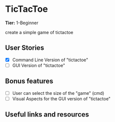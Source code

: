 # TicTacToe

**Tier:** 1-Beginner

create a simple game of tictactoe

## User Stories

-   [x] Command Line Version of "tictactoe"
-   [ ] GUI Version of "tictactoe"

## Bonus features

-   [ ] User can select the size of the "game" (cmd)
-   [ ] Visual Aspects for the GUI version of "tictactoe"

## Useful links and resources
